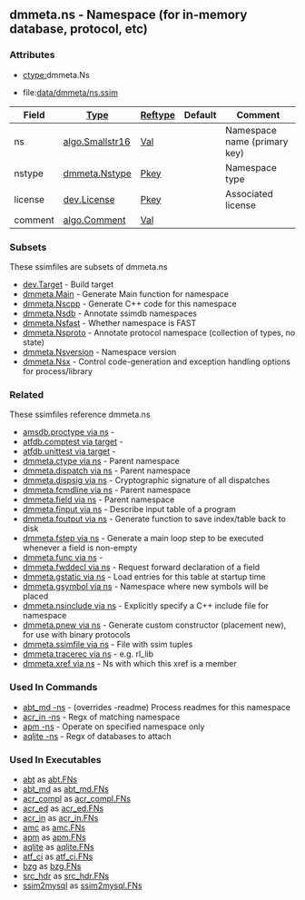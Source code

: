 ## dmmeta.ns - Namespace (for in-memory database, protocol, etc)


### Attributes
<a href="#attributes"></a>
<!-- dev.mdmark  mdmark:MDSECTION  state:BEG_AUTO  param:Attributes -->
* [ctype:](/txt/ssimdb/dmmeta/ctype.md)dmmeta.Ns

* file:[data/dmmeta/ns.ssim](/data/dmmeta/ns.ssim)

|Field|[Type](/txt/ssimdb/dmmeta/ctype.md)|[Reftype](/txt/ssimdb/dmmeta/reftype.md)|Default|Comment|
|---|---|---|---|---|
|ns|[algo.Smallstr16](/txt/protocol/algo/README.md#algo-smallstr16)|[Val](/txt/exe/amc/reftypes.md#val)||Namespace name (primary key)|
|nstype|[dmmeta.Nstype](/txt/ssimdb/dmmeta/nstype.md)|[Pkey](/txt/exe/amc/reftypes.md#pkey)||Namespace type|
|license|[dev.License](/txt/ssimdb/dev/license.md)|[Pkey](/txt/exe/amc/reftypes.md#pkey)||Associated license|
|comment|[algo.Comment](/txt/protocol/algo/Comment.md)|[Val](/txt/exe/amc/reftypes.md#val)|||

<!-- dev.mdmark  mdmark:MDSECTION  state:END_AUTO  param:Attributes -->

### Subsets
<a href="#subsets"></a>
<!-- dev.mdmark  mdmark:MDSECTION  state:BEG_AUTO  param:Subsets -->
These ssimfiles are subsets of dmmeta.ns

* [dev.Target](/txt/ssimdb/dev/target.md) - Build target 
* [dmmeta.Main](/txt/ssimdb/dmmeta/main.md) - Generate Main function for namespace 
* [dmmeta.Nscpp](/txt/ssimdb/dmmeta/nscpp.md) - Generate C++ code for this namespace 
* [dmmeta.Nsdb](/txt/ssimdb/dmmeta/nsdb.md) - Annotate ssimdb namespaces 
* [dmmeta.Nsfast](/txt/ssimdb/dmmeta/nsfast.md) - Whether namespace is FAST 
* [dmmeta.Nsproto](/txt/ssimdb/dmmeta/nsproto.md) - Annotate protocol namespace (collection of types, no state) 
* [dmmeta.Nsversion](/txt/ssimdb/dmmeta/nsversion.md) - Namespace version 
* [dmmeta.Nsx](/txt/ssimdb/dmmeta/nsx.md) - Control code-generation and exception handling options for process/library 

<!-- dev.mdmark  mdmark:MDSECTION  state:END_AUTO  param:Subsets -->

### Related
<a href="#related"></a>
<!-- dev.mdmark  mdmark:MDSECTION  state:BEG_AUTO  param:Related -->
These ssimfiles reference dmmeta.ns

* [amsdb.proctype via ns](/txt/ssimdb/amsdb/proctype.md) -  
* [atfdb.comptest via target](/txt/ssimdb/atfdb/comptest.md) -  
* [atfdb.unittest via target](/txt/ssimdb/atfdb/unittest.md) -  
* [dmmeta.ctype via ns](/txt/ssimdb/dmmeta/ctype.md) - Parent namespace 
* [dmmeta.dispatch via ns](/txt/ssimdb/dmmeta/dispatch.md) - Parent namespace 
* [dmmeta.dispsig via ns](/txt/ssimdb/dmmeta/dispsig.md) - Cryptographic signature of all dispatches 
* [dmmeta.fcmdline via ns](/txt/ssimdb/dmmeta/fcmdline.md) - Parent namespace 
* [dmmeta.field via ns](/txt/ssimdb/dmmeta/field.md) - Parent namespace 
* [dmmeta.finput via ns](/txt/ssimdb/dmmeta/finput.md) - Describe input table of a program 
* [dmmeta.foutput via ns](/txt/ssimdb/dmmeta/foutput.md) - Generate function to save index/table back to disk 
* [dmmeta.fstep via ns](/txt/ssimdb/dmmeta/fstep.md) - Generate a main loop step to be executed whenever a field is non-empty 
* [dmmeta.func via ns](/txt/ssimdb/dmmeta/func.md) -  
* [dmmeta.fwddecl via ns](/txt/ssimdb/dmmeta/fwddecl.md) - Request forward declaration of a field 
* [dmmeta.gstatic via ns](/txt/ssimdb/dmmeta/gstatic.md) - Load entries for this table at startup time 
* [dmmeta.gsymbol via ns](/txt/ssimdb/dmmeta/gsymbol.md) - Namespace where new symbols will be placed 
* [dmmeta.nsinclude via ns](/txt/ssimdb/dmmeta/nsinclude.md) - Explicitly specify a C++ include file for namespace 
* [dmmeta.pnew via ns](/txt/ssimdb/dmmeta/pnew.md) - Generate custom constructor (placement new), for use with binary protocols 
* [dmmeta.ssimfile via ns](/txt/ssimdb/dmmeta/ssimfile.md) - File with ssim tuples 
* [dmmeta.tracerec via ns](/txt/ssimdb/dmmeta/tracerec.md) - e.g. rl_lib 
* [dmmeta.xref via ns](/txt/ssimdb/dmmeta/xref.md) - Ns with which this xref is a member 

<!-- dev.mdmark  mdmark:MDSECTION  state:END_AUTO  param:Related -->

### Used In Commands
<a href="#used-in-commands"></a>
<!-- dev.mdmark  mdmark:MDSECTION  state:BEG_AUTO  param:CmdlineUses -->

* [abt_md -ns](/txt/exe/abt_md/README.md) - (overrides -readme) Process readmes for this namespace 
* [acr_in -ns](/txt/exe/acr_in/README.md) - Regx of matching namespace 
* [apm -ns](/txt/exe/apm/README.md) - Operate on specified namespace only 
* [aqlite -ns](/txt/exe/aqlite/README.md) - Regx of databases to attach 

<!-- dev.mdmark  mdmark:MDSECTION  state:END_AUTO  param:CmdlineUses -->

### Used In Executables
<a href="#used-in-executables"></a>
<!-- dev.mdmark  mdmark:MDSECTION  state:BEG_AUTO  param:ImdbUses -->

* [abt](/txt/exe/abt/internals.md) as [abt.FNs](/txt/exe/abt/internals.md#abt-fns)
* [abt_md](/txt/exe/abt_md/internals.md) as [abt_md.FNs](/txt/exe/abt_md/internals.md#abt_md-fns)
* [acr_compl](/txt/exe/acr_compl/internals.md) as [acr_compl.FNs](/txt/exe/acr_compl/internals.md#acr_compl-fns)
* [acr_ed](/txt/exe/acr_ed/internals.md) as [acr_ed.FNs](/txt/exe/acr_ed/internals.md#acr_ed-fns)
* [acr_in](/txt/exe/acr_in/internals.md) as [acr_in.FNs](/txt/exe/acr_in/internals.md#acr_in-fns)
* [amc](/txt/exe/amc/internals.md) as [amc.FNs](/txt/exe/amc/internals.md#amc-fns)
* [apm](/txt/exe/apm/internals.md) as [apm.FNs](/txt/exe/apm/internals.md#apm-fns)
* [aqlite](/txt/exe/aqlite/internals.md) as [aqlite.FNs](/txt/exe/aqlite/internals.md#aqlite-fns)
* [atf_ci](/txt/exe/atf_ci/internals.md) as [atf_ci.FNs](/txt/exe/atf_ci/internals.md#atf_ci-fns)
* [bzg](/txt/exe/bzg/internals.md) as [bzg.FNs](/txt/exe/bzg/internals.md#bzg-fns)
* [src_hdr](/txt/exe/src_hdr/internals.md) as [src_hdr.FNs](/txt/exe/src_hdr/internals.md#src_hdr-fns)
* [ssim2mysql](/txt/exe/ssim2mysql/internals.md) as [ssim2mysql.FNs](/txt/exe/ssim2mysql/internals.md#ssim2mysql-fns)

<!-- dev.mdmark  mdmark:MDSECTION  state:END_AUTO  param:ImdbUses -->

